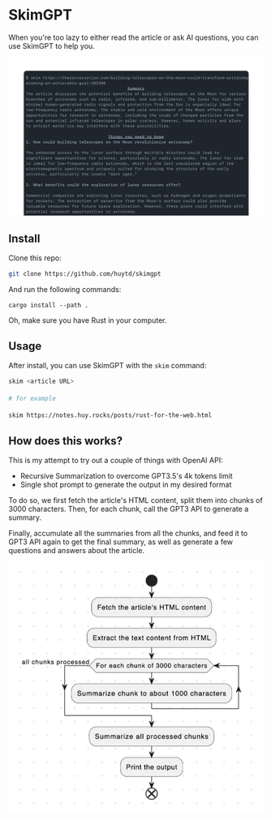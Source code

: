 # SkimGPT

When you're too lazy to either read the article or ask AI questions, you can use SkimGPT to help you.

![](./metadata/screenshot.png)

## Install

Clone this repo:

```bash
git clone https://github.com/huytd/skimgpt
```

And run the following commands:

```
cargo install --path .
```

Oh, make sure you have Rust in your computer.

## Usage

After install, you can use SkimGPT with the `skim` command:

```bash
skim <article URL>

# for example

skim https://notes.huy.rocks/posts/rust-for-the-web.html
```

## How does this works?

This is my attempt to try out a couple of things with OpenAI API:

- Recursive Summarization to overcome GPT3.5's 4k tokens limit
- Single shot prompt to generate the output in my desired format

To do so, we first fetch the article's HTML content, split them into chunks of 3000 characters. Then, for each chunk, call the GPT3 API to generate a summary.

Finally, accumulate all the summaries from all the chunks, and feed it to GPT3 API again to get the final summary, as well as generate a few questions and answers about the article.

![](./metadata/flowchart.png)
